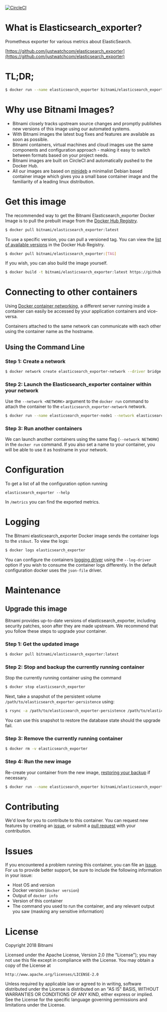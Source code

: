 [![CircleCI](https://circleci.com/gh/bitnami/bitnami-docker-elasticsearch_exporter/tree/master.svg?style=shield)](https://circleci.com/gh/bitnami/bitnami-docker-elasticsearch_exporter/tree/master)

# What is Elasticsearch_exporter?

Prometheus exporter for various metrics about ElasticSearch.

[https://github.com/justwatchcom/elasticsearch_exporter](https://github.com/justwatchcom/elasticsearch_exporter)

# TL;DR;

```bash
$ docker run --name elasticsearch_exporter bitnami/elasticsearch_exporter:latest
```

# Why use Bitnami Images?

* Bitnami closely tracks upstream source changes and promptly publishes new versions of this image using our automated systems.
* With Bitnami images the latest bug fixes and features are available as soon as possible.
* Bitnami containers, virtual machines and cloud images use the same components and configuration approach - making it easy to switch between formats based on your project needs.
* Bitnami images are built on CircleCI and automatically pushed to the Docker Hub.
* All our images are based on [minideb](https://github.com/bitnami/minideb) a minimalist Debian based container image which gives you a small base container image and the familiarity of a leading linux distribution.

# Get this image

The recommended way to get the Bitnami Elasticsearch_exporter Docker Image is to pull the prebuilt image from the [Docker Hub Registry](https://hub.docker.com/r/bitnami/elasticsearch_exporter).

```bash
$ docker pull bitnami/elasticsearch_exporter:latest
```

To use a specific version, you can pull a versioned tag. You can view the [list of available versions](https://hub.docker.com/r/bitnami/elasticsearch_exporter/tags/) in the Docker Hub Registry.

```bash
$ docker pull bitnami/elasticsearch_exporter:[TAG]
```

If you wish, you can also build the image yourself.

```bash
$ docker build -t bitnami/elasticsearch_exporter:latest https://github.com/bitnami/bitnami-docker-elasticsearch_exporter.git
```

# Connecting to other containers

Using [Docker container networking](https://docs.docker.com/engine/userguide/networking/), a different server running inside a container can easily be accessed by your application containers and vice-versa.

Containers attached to the same network can communicate with each other using the container name as the hostname.

## Using the Command Line

### Step 1: Create a network

```bash
$ docker network create elasticsearch_exporter-network --driver bridge
```

### Step 2: Launch the Elasticsearch_exporter container within your network

Use the `--network <NETWORK>` argument to the `docker run` command to attach the container to the `elasticsearch_exporter-network` network.

```bash
$ docker run --name elasticsearch_exporter-node1 --network elasticsearch_exporter-network bitnami/elasticsearch_exporter:latest
```

### Step 3: Run another containers

We can launch another containers using the same flag (`--network NETWORK`) in the `docker run` command. If you also set a name to your container, you will be able to use it as hostname in your network.


# Configuration

To get a list of all the configuration option running

```
elasticsearch_exporter --help
```

In `/metrics` you can find the exported metrics.

# Logging

The Bitnami elasticsearch_exporter Docker image sends the container logs to the `stdout`. To view the logs:

```bash
$ docker logs elasticsearch_exporter
```

You can configure the containers [logging driver](https://docs.docker.com/engine/admin/logging/overview/) using the `--log-driver` option if you wish to consume the container logs differently. In the default configuration docker uses the `json-file` driver.

# Maintenance

## Upgrade this image

Bitnami provides up-to-date versions of elasticsearch_exporter, including security patches, soon after they are made upstream. We recommend that you follow these steps to upgrade your container.

### Step 1: Get the updated image

```bash
$ docker pull bitnami/elasticsearch_exporter:latest
```

### Step 2: Stop and backup the currently running container

Stop the currently running container using the command

```bash
$ docker stop elasticsearch_exporter
```

Next, take a snapshot of the persistent volume `/path/to/elasticsearch_exporter-persistence` using:

```bash
$ rsync -a /path/to/elasticsearch_exporter-persistence /path/to/elasticsearch_exporter-persistence.bkp.$(date +%Y%m%d-%H.%M.%S)
```

You can use this snapshot to restore the database state should the upgrade fail.

### Step 3: Remove the currently running container

```bash
$ docker rm -v elasticsearch_exporter
```

### Step 4: Run the new image

Re-create your container from the new image, [restoring your backup](#restoring-a-backup) if necessary.

```bash
$ docker run --name elasticsearch_exporter bitnami/elasticsearch_exporter:latest
```

# Contributing

We'd love for you to contribute to this container. You can request new features by creating an [issue](https://github.com/bitnami/bitnami-docker-elasticsearch_exporter/issues), or submit a [pull request](https://github.com/bitnami/bitnami-docker-elasticsearch_exporter/pulls) with your contribution.

# Issues

If you encountered a problem running this container, you can file an [issue](https://github.com/bitnami/bitnami-docker-elasticsearch_exporter/issues). For us to provide better support, be sure to include the following information in your issue:

- Host OS and version
- Docker version (`docker version`)
- Output of `docker info`
- Version of this container
- The command you used to run the container, and any relevant output you saw (masking any sensitive information)

# License
Copyright 2018 Bitnami

Licensed under the Apache License, Version 2.0 (the "License");
you may not use this file except in compliance with the License.
You may obtain a copy of the License at

    http://www.apache.org/licenses/LICENSE-2.0

Unless required by applicable law or agreed to in writing, software
distributed under the License is distributed on an "AS IS" BASIS,
WITHOUT WARRANTIES OR CONDITIONS OF ANY KIND, either express or implied.
See the License for the specific language governing permissions and
limitations under the License.
